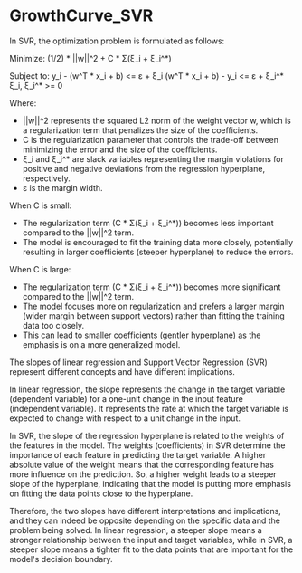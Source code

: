 # GrowthCurve_SVR
In SVR, the optimization problem is formulated as follows:

Minimize: (1/2) * ||w||^2 + C * Σ(ξ_i + ξ_i^*)

Subject to: y_i - (w^T * x_i + b) <= ε + ξ_i
            (w^T * x_i + b) - y_i <= ε + ξ_i^*
            ξ_i, ξ_i^* >= 0

Where:

- ||w||^2 represents the squared L2 norm of the weight vector w, which is a regularization term that penalizes the size of the coefficients.
- C is the regularization parameter that controls the trade-off between minimizing the error and the size of the coefficients.
- ξ_i and ξ_i^* are slack variables representing the margin violations for positive and negative deviations from the regression hyperplane, respectively.
- ε is the margin width.

When C is small:

- The regularization term (C * Σ(ξ_i + ξ_i^*)) becomes less important compared to the ||w||^2 term.
- The model is encouraged to fit the training data more closely, potentially resulting in larger coefficients (steeper hyperplane) to reduce the errors.

When C is large:

- The regularization term (C * Σ(ξ_i + ξ_i^*)) becomes more significant compared to the ||w||^2 term.
- The model focuses more on regularization and prefers a larger margin (wider margin between support vectors) rather than fitting the training data too closely.
- This can lead to smaller coefficients (gentler hyperplane) as the emphasis is on a more generalized model.

The slopes of linear regression and Support Vector Regression (SVR) represent different concepts and have different implications.

In linear regression, the slope represents the change in the target variable (dependent variable) for a one-unit change in the input feature (independent variable). It represents the rate at which the target variable is expected to change with respect to a unit change in the input.

In SVR, the slope of the regression hyperplane is related to the weights of the features in the model. The weights (coefficients) in SVR determine the importance of each feature in predicting the target variable. A higher absolute value of the weight means that the corresponding feature has more influence on the prediction. So, a higher weight leads to a steeper slope of the hyperplane, indicating that the model is putting more emphasis on fitting the data points close to the hyperplane.

Therefore, the two slopes have different interpretations and implications, and they can indeed be opposite depending on the specific data and the problem being solved. In linear regression, a steeper slope means a stronger relationship between the input and target variables, while in SVR, a steeper slope means a tighter fit to the data points that are important for the model's decision boundary.
